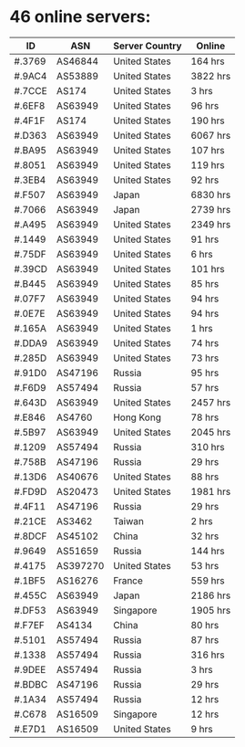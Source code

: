 # 46 online servers:

| ID | ASN | Server Country | Online |
| ------ | ------ | ------ | ------ |
| #.3769 | AS46844 | United States | 164 hrs |
| #.9AC4 | AS53889 | United States | 3822 hrs |
| #.7CCE | AS174 | United States | 3 hrs |
| #.6EF8 | AS63949 | United States | 96 hrs |
| #.4F1F | AS174 | United States | 190 hrs |
| #.D363 | AS63949 | United States | 6067 hrs |
| #.BA95 | AS63949 | United States | 107 hrs |
| #.8051 | AS63949 | United States | 119 hrs |
| #.3EB4 | AS63949 | United States | 92 hrs |
| #.F507 | AS63949 | Japan | 6830 hrs |
| #.7066 | AS63949 | Japan | 2739 hrs |
| #.A495 | AS63949 | United States | 2349 hrs |
| #.1449 | AS63949 | United States | 91 hrs |
| #.75DF | AS63949 | United States | 6 hrs |
| #.39CD | AS63949 | United States | 101 hrs |
| #.B445 | AS63949 | United States | 85 hrs |
| #.07F7 | AS63949 | United States | 94 hrs |
| #.0E7E | AS63949 | United States | 94 hrs |
| #.165A | AS63949 | United States | 1 hrs |
| #.DDA9 | AS63949 | United States | 74 hrs |
| #.285D | AS63949 | United States | 73 hrs |
| #.91D0 | AS47196 | Russia | 95 hrs |
| #.F6D9 | AS57494 | Russia | 57 hrs |
| #.643D | AS63949 | United States | 2457 hrs |
| #.E846 | AS4760 | Hong Kong | 78 hrs |
| #.5B97 | AS63949 | United States | 2045 hrs |
| #.1209 | AS57494 | Russia | 310 hrs |
| #.758B | AS47196 | Russia | 29 hrs |
| #.13D6 | AS40676 | United States | 88 hrs |
| #.FD9D | AS20473 | United States | 1981 hrs |
| #.4F11 | AS47196 | Russia | 29 hrs |
| #.21CE | AS3462 | Taiwan | 2 hrs |
| #.8DCF | AS45102 | China | 32 hrs |
| #.9649 | AS51659 | Russia | 144 hrs |
| #.4175 | AS397270 | United States | 53 hrs |
| #.1BF5 | AS16276 | France | 559 hrs |
| #.455C | AS63949 | Japan | 2186 hrs |
| #.DF53 | AS63949 | Singapore | 1905 hrs |
| #.F7EF | AS4134 | China | 80 hrs |
| #.5101 | AS57494 | Russia | 87 hrs |
| #.1338 | AS57494 | Russia | 316 hrs |
| #.9DEE | AS57494 | Russia | 3 hrs |
| #.BDBC | AS47196 | Russia | 29 hrs |
| #.1A34 | AS57494 | Russia | 12 hrs |
| #.C678 | AS16509 | Singapore | 12 hrs |
| #.E7D1 | AS16509 | United States | 9 hrs |

